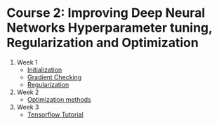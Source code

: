# Course 2: Improving Deep Neural Networks Hyperparameter tuning, Regularization and Optimization

1. Week 1
    - [Initialization](Initialization.ipynb)
    - [Gradient Checking](Gradient%20Checking.ipynb)
    - [Regularization](Regularization.ipynb)
2. Week 2
    - [Optimization methods](Optimization%20methods.ipynb)
3. Week 3
    - [Tensorflow Tutorial](Tensorflow%20Tutorial.ipynb)
